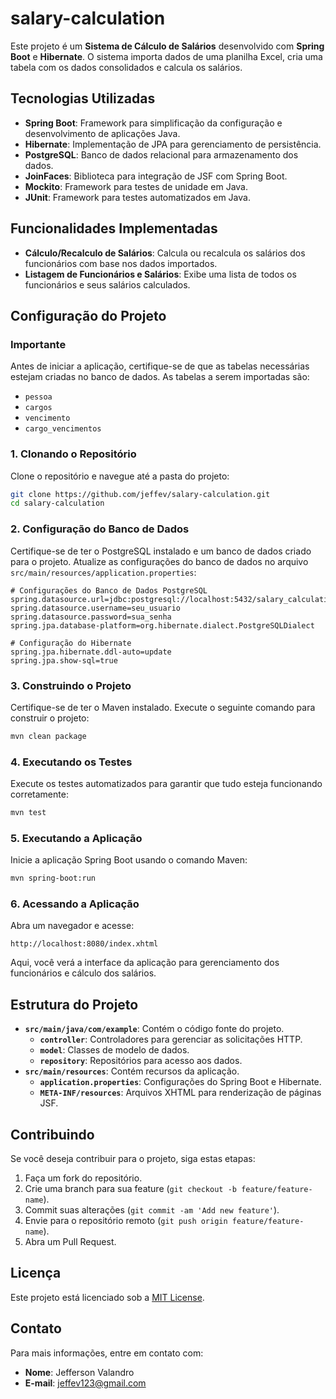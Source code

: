 # salary-calculation

Este projeto é um **Sistema de Cálculo de Salários** desenvolvido com **Spring Boot** e **Hibernate**. O sistema importa dados de uma planilha Excel, cria uma tabela com os dados consolidados e calcula os salários.

## Tecnologias Utilizadas

- **Spring Boot**: Framework para simplificação da configuração e desenvolvimento de aplicações Java.
- **Hibernate**: Implementação de JPA para gerenciamento de persistência.
- **PostgreSQL**: Banco de dados relacional para armazenamento dos dados.
- **JoinFaces**: Biblioteca para integração de JSF com Spring Boot.
- **Mockito**: Framework para testes de unidade em Java.
- **JUnit**: Framework para testes automatizados em Java.

## Funcionalidades Implementadas

- **Cálculo/Recalculo de Salários**: Calcula ou recalcula os salários dos funcionários com base nos dados importados.
- **Listagem de Funcionários e Salários**: Exibe uma lista de todos os funcionários e seus salários calculados.

## Configuração do Projeto

### Importante

Antes de iniciar a aplicação, certifique-se de que as tabelas necessárias estejam criadas no banco de dados. As tabelas a serem importadas são:

- `pessoa`
- `cargos`
- `vencimento`
- `cargo_vencimentos`


### 1. **Clonando o Repositório**

Clone o repositório e navegue até a pasta do projeto:

```bash
git clone https://github.com/jeffev/salary-calculation.git
cd salary-calculation
```

### 2. **Configuração do Banco de Dados**

Certifique-se de ter o PostgreSQL instalado e um banco de dados criado para o projeto. Atualize as configurações do banco de dados no arquivo `src/main/resources/application.properties`:

```properties
# Configurações do Banco de Dados PostgreSQL
spring.datasource.url=jdbc:postgresql://localhost:5432/salary_calculation_db
spring.datasource.username=seu_usuario
spring.datasource.password=sua_senha
spring.jpa.database-platform=org.hibernate.dialect.PostgreSQLDialect

# Configuração do Hibernate
spring.jpa.hibernate.ddl-auto=update
spring.jpa.show-sql=true
```

### 3. **Construindo o Projeto**

Certifique-se de ter o Maven instalado. Execute o seguinte comando para construir o projeto:

```bash
mvn clean package
```

### 4. **Executando os Testes**

Execute os testes automatizados para garantir que tudo esteja funcionando corretamente:

```bash
mvn test
```

### 5. **Executando a Aplicação**

Inicie a aplicação Spring Boot usando o comando Maven:

```bash
mvn spring-boot:run
```

### 6. **Acessando a Aplicação**

Abra um navegador e acesse:

```
http://localhost:8080/index.xhtml
```

Aqui, você verá a interface da aplicação para gerenciamento dos funcionários e cálculo dos salários.

## Estrutura do Projeto

- **`src/main/java/com/example`**: Contém o código fonte do projeto.
  - **`controller`**: Controladores para gerenciar as solicitações HTTP.
  - **`model`**: Classes de modelo de dados.
  - **`repository`**: Repositórios para acesso aos dados.
- **`src/main/resources`**: Contém recursos da aplicação.
  - **`application.properties`**: Configurações do Spring Boot e Hibernate.
  - **`META-INF/resources`**: Arquivos XHTML para renderização de páginas JSF.

## Contribuindo

Se você deseja contribuir para o projeto, siga estas etapas:

1. Faça um fork do repositório.
2. Crie uma branch para sua feature (`git checkout -b feature/feature-name`).
3. Commit suas alterações (`git commit -am 'Add new feature'`).
4. Envie para o repositório remoto (`git push origin feature/feature-name`).
5. Abra um Pull Request.

## Licença

Este projeto está licenciado sob a [MIT License](LICENSE).

## Contato

Para mais informações, entre em contato com:

- **Nome**: Jefferson Valandro 
- **E-mail**: jeffev123@gmail.com
